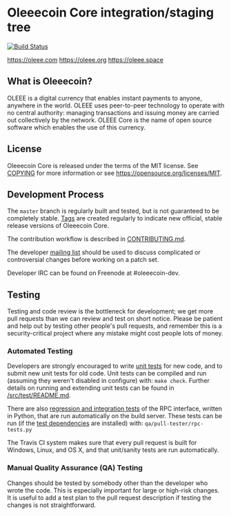 Oleeecoin Core integration/staging tree
=====================================

[![Build Status](https://travis-ci.com/OLEEEcoin/OLEEE-V-1.0.svg?branch=master)](https://travis-ci.com/OLEEEcoin/OLEEE-V-1.0)

https://oleee.com
https://oleee.org
https://oleee.space

What is Oleeecoin?
----------------

OLEEE is a digital currency that enables instant payments to
anyone, anywhere in the world. OLEEE uses peer-to-peer technology to operate
with no central authority: managing transactions and issuing money are carried
out collectively by the network. OLEEE Core is the name of open source
software which enables the use of this currency.


License
-------

Oleeecoin Core is released under the terms of the MIT license. See [COPYING](COPYING) for more
information or see https://opensource.org/licenses/MIT.

Development Process
-------------------

The `master` branch is regularly built and tested, but is not guaranteed to be
completely stable. [Tags](https://github.com/oleeecoin-project/oleeecoin/tags) are created
regularly to indicate new official, stable release versions of Oleeecoin Core.

The contribution workflow is described in [CONTRIBUTING.md](CONTRIBUTING.md).

The developer [mailing list](https://groups.google.com/forum/#!forum/oleeecoin-dev)
should be used to discuss complicated or controversial changes before working
on a patch set.

Developer IRC can be found on Freenode at #oleeecoin-dev.

Testing
-------

Testing and code review is the bottleneck for development; we get more pull
requests than we can review and test on short notice. Please be patient and help out by testing
other people's pull requests, and remember this is a security-critical project where any mistake might cost people
lots of money.

### Automated Testing

Developers are strongly encouraged to write [unit tests](src/test/README.md) for new code, and to
submit new unit tests for old code. Unit tests can be compiled and run
(assuming they weren't disabled in configure) with: `make check`. Further details on running
and extending unit tests can be found in [/src/test/README.md](/src/test/README.md).

There are also [regression and integration tests](/qa) of the RPC interface, written
in Python, that are run automatically on the build server.
These tests can be run (if the [test dependencies](/qa) are installed) with: `qa/pull-tester/rpc-tests.py`

The Travis CI system makes sure that every pull request is built for Windows, Linux, and OS X, and that unit/sanity tests are run automatically.

### Manual Quality Assurance (QA) Testing

Changes should be tested by somebody other than the developer who wrote the
code. This is especially important for large or high-risk changes. It is useful
to add a test plan to the pull request description if testing the changes is
not straightforward.
